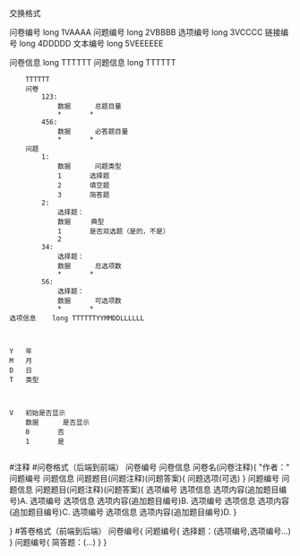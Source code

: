 交换格式

问卷编号 long   1VAAAA
问题编号 long   2VBBBB
选项编号 long   3VCCCC
链接编号 long   4DDDDD
文本编号 long   5VEEEEEE


问卷信息	long TTTTTT
问题信息	long TTTTTT

```text
	TTTTTT
	问卷
		123:
			数据		总题目量
			*		*		
		456:
			数据		必答题目量
			*		*	
	问题
		1:
			数据		问题类型
			1		选择题
			2		填空题
			3		简答题
		2:
			选择题：
			数据     典型
			1       是否双选题（是的，不是）
			2
		34:
			选择题：
			数据		总选项数
			*		*
		56:
			选择题：
			数据		可选项数
			*		*
选项信息	long TTTTTTYYMMDDLLLLLL



Y	年
M	月
D	日
T	类型

		
	
V	初始是否显示
	数据		是否显示
	0		否
	1		是
	

```




#注释
#问卷格式（后端到前端）
问卷编号 问卷信息 问卷名(问卷注释){
	"作者："
	问题编号 问题信息 问题题目(问题注释)(问题答案){
		问题选项(可选)
	}
	问题编号 问题信息 问题题目(问题注释)(问题答案){
		选项编号 选项信息 选项内容(追加题目编号)A.
		选项编号 选项信息 选项内容(追加题目编号)B.
		选项编号 选项信息 选项内容(追加题目编号)C.
		选项编号 选项信息 选项内容(追加题目编号)D.
	}
	
}
#答卷格式（前端到后端）
问卷编号{
	问题编号{
        选择题：(选项编号,选项编号...)
	}
	问题编号{
        简答题：(...)
    }
}

